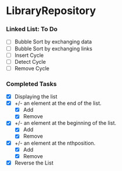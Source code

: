 # LibraryRepository

### Linked List: To Do
* [ ] Bubble Sort by exchanging data
* [ ] Bubble Sort by exchanging links
* [ ] Insert Cycle
* [ ] Detect Cycle
* [ ] Remove Cycle

### Completed Tasks
* [x] Displaying the list
* [x] +/- an element at the end of the list.
    * [x] Add 
    * [x] Remove
* [x] +/- an element at the beginning of the list.
    * [x] Add
    * [x] Remove
* [x] +/- an element at the n​th ​position.
    * [x] Add 
    * [x] Remove
* [x] Reverse the List